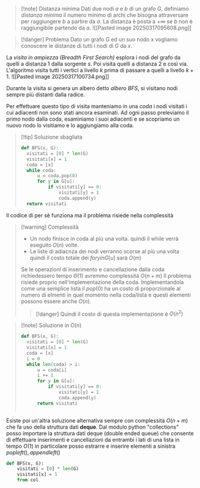 >[!note] Distanza minima
>Dati due nodi $a$ e $b$ di un grafo $G$, definiamo *distanza minima* il numero minimo di archi che bisogna attraversare per raggiungere $b$ a partire da $a$. La distanza è posta a $+ \infty$ se $b$ non è raggiungibile partendo da $a$.
>![[Pasted image 20250317095608.png]]

>[!danger] Problema
>Dato un grafo $G$ ed un suo nodo x vogliamo conoscere le distanze di tutti i nodi di $G$ da $x$.

La *visita in ampiezza (Breadth First Search)* esplora i nodi del grafo da quelli a distanza 1 dalla sorgente $s$. Poi visita quelli a distanza 2 e così via. L'algoritmo visita tutti i vertici a livello $k$ prima di passare a quelli a livello $k+1$.
![[Pasted image 20250317100734.png]]


Durante la visita si genera un albero detto *albero BFS*, si visitano nodi sempre più distanti dalla radice.

Per effettuare questo tipo di visita manteniamo in una *coda* i nodi visitati i cui adiacenti non sono stati ancora esaminati. 
Ad ogni passo preleviamo il primo nodo dalla coda, esaminiamo i suoi adiacenti e se scopriamo un nuovo nodo lo visitiamo e lo aggiungiamo alla coda.
>[!tip] Soluzione sbagliata
>```Python
>def BFS(x, G):
>	visitati = [0] * len(G)
>	visitati[x] = 1
>	coda = [x]
>	while coda:
>		u = coda.pop(0)
>		for y in G[u]:
>			if visitati[y] == 0:
>				visitati[y] = 1 
>				coda.append(y)
>	return visitati
>```

Il codice di per sè funziona ma il problema risiede nella complessità
>[!warning] Complessità
>- Un nodo finisce in coda al più una volta. quindi il while verrà eseguito $O(n)$ volte.
>- Le liste di adiacnza dei nodi verranno scorse al più una volta quindi il costo totale dei $for y in G[u]$ sarà $O(m)$
>
>Se le operazioni di inserimento e cancellazione dalla coda richiedessero tempo $\Theta(1)$ avremmo complessità $O(n+m)$
>Il problema risiede proprio nell'implementazione della coda. Implementandola come una semplice lista il $pop(0)$ ha un costo di proporzionale al numero di elmenti in quel momento nella coda/lista e questi elementi possono essere anche $O(n)$.
>
>>[!danger] Quindi il costo di questa implementazione è $O(n^2)$

>[!note] Soluzione in $O(n)$
>```Python
>def BFS(x, G):
>	visitati = [0] * len(G)
>	visitati[x] = 1
>	coda = [x]
>	i = 0
>	while len(coda) > i:
>		u = coda[i]
>		i += 1
>		for y in G[u]:
>			if visitati[y] == 0:
>				visitati[y] = 1
>				coda.append(y)
>		return visitati
>		
>```

Esiste poi un'altra soluzione alternativa sempre con complessità $O(n+m)$ che fa uso della struttura dati **deque**.
Dal modulo python "collections" posso importare la struttura dati deque (double ended queue) che consente di effettuare inserimenti e cancellazioni da entrambi i lati di una lista in tempo $O(1)$ in particolare posso estrarre e inserire elementi a sinistra $popleft(), appendleft()$
```Python
def BFS(x, G):
	visitati = [0] * len(G)
	visitati[x] = 1
	from col
```
